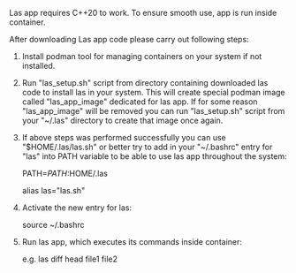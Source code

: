 Las app requires C++20 to work. To ensure smooth use, app is run inside container.

After downloading Las app code please carry out following steps:

1. Install podman tool for managing containers on your system if not installed.
2. Run "las_setup.sh" script from directory containing downloaded las code to install las in your system. This will create special podman image called "las_app_image" dedicated for las app. If for some reason "las_app_image" will be removed you can run "las_setup.sh" script from your "~/.las" directory to create that image once again.
3. If above steps was performed successfully you can use "$HOME/.las/las.sh" or better try to add in your "~/.bashrc" entry for "las" into PATH variable to be able to use las app throughout the system:

    PATH=$PATH:$HOME/.las

    alias las="las.sh"
4. Activate the new entry for las:

    source ~/.bashrc
5. Run las app, which executes its commands inside container:

    e.g. las diff head file1 file2
